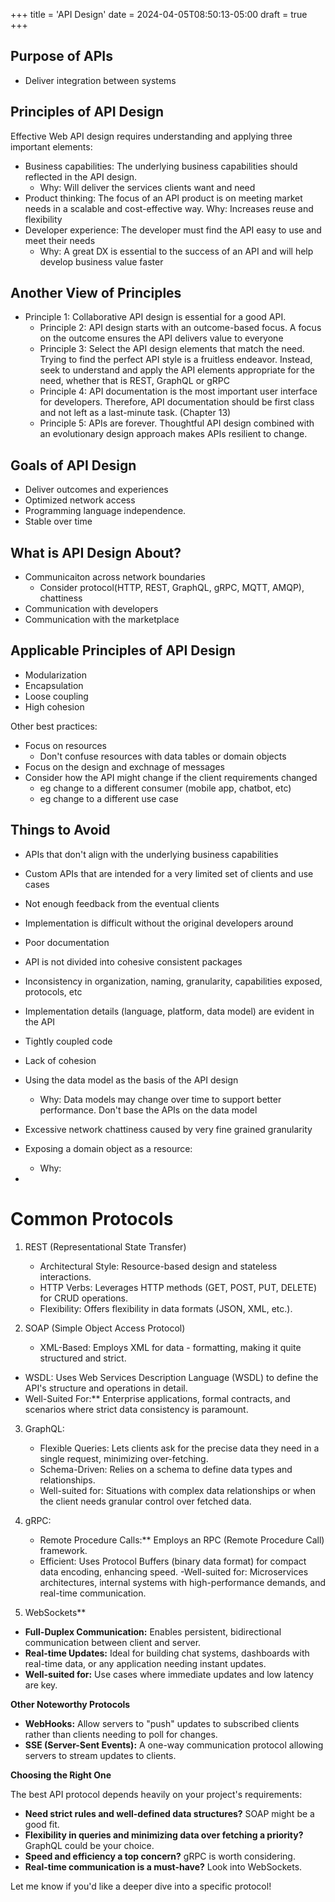 +++
title = 'API Design'
date = 2024-04-05T08:50:13-05:00
draft = true
+++

## Purpose of APIs

- Deliver integration between systems

## Principles of API Design

Effective Web API design requires understanding and applying three important elements:

- Business capabilities: The underlying business capabilities should reflected in the API design.
  - Why: Will deliver the services clients want and need
- Product thinking: The focus of an API product is
on meeting market needs in a scalable and cost-effective way.
    Why: Increases reuse and flexibility
- Developer experience: The developer must find the API easy to use and meet their needs  
  - Why: A great DX is essential to the success of an API and will help develop business value faster

## Another View of Principles

- Principle 1: Collaborative API design
is essential for a good API.
  - Principle 2: API design starts with an outcome-based focus. A focus on the outcome ensures the API delivers value to everyone
  - Principle 3: Select the API design elements that match the need. Trying to find the perfect API style is a fruitless endeavor. Instead, seek to understand and apply the API elements appropriate for the need, whether that is REST, GraphQL or gRPC
  - Principle 4: API documentation is the most important user interface for developers. Therefore, API documentation should be first class and not left as a last-minute task. (Chapter 13)
  - Principle 5: APIs are forever. Thoughtful API design combined with an evolutionary design approach makes APIs resilient to change.

## Goals of API Design

- Deliver outcomes and experiences
- Optimized network access
- Programming language independence.
- Stable over time

## What is API Design About?

- Communicaiton across network boundaries
  - Consider protocol(HTTP, REST, GraphQL, gRPC, MQTT, AMQP), chattiness
- Communication with developers
- Communication with the marketplace

## Applicable Principles of API Design

- Modularization
- Encapsulation
- Loose coupling
- High cohesion

Other best practices:

- Focus on resources
  - Don't confuse resources with data tables or domain objects
- Focus on the design and exchnage of messages
- Consider how the API might change if the client requirements changed
  - eg change to a different consumer (mobile app, chatbot, etc)
  - eg change to a different use case

## Things to Avoid

- APIs that don't align with the underlying business capabilities
- Custom APIs that are intended for a very limited set of clients and use cases
- Not enough feedback from the eventual clients
- Implementation is difficult without the original developers around
- Poor documentation
- API is not divided into cohesive consistent packages
- Inconsistency in organization, naming, granularity, capabilities exposed, protocols, etc
- Implementation details (language, platform, data model) are evident in the API
- Tightly coupled code
- Lack of cohesion

- Using the data model as the basis of the API design
  - Why: Data models may change over time to support better performance. Don't base the APIs on the data model
- Excessive network chattiness caused by very fine grained granularity
- Exposing a domain object as a resource:
  - Why:
-

# Common Protocols

1. REST (Representational State Transfer)
   - Architectural Style: Resource-based design and stateless interactions.
   - HTTP Verbs: Leverages HTTP methods (GET, POST, PUT, DELETE) for CRUD operations.
   - Flexibility: Offers flexibility in data formats (JSON, XML, etc.).

2. SOAP (Simple Object Access Protocol)
   - XML-Based: Employs XML for data - formatting, making it quite structured and strict.
  - WSDL: Uses Web Services Description Language (WSDL) to define the API's structure and operations in detail.
   - Well-Suited For:** Enterprise applications, formal contracts, and scenarios where strict data consistency is paramount.
3. GraphQL:
   - Flexible Queries: Lets clients ask for the precise data they need in a single request, minimizing over-fetching.
   - Schema-Driven: Relies on a schema to define data types and relationships.
    - Well-suited for:  Situations with complex data relationships or when the client needs granular control over fetched data.

4. gRPC:
   - Remote Procedure Calls:** Employs an RPC (Remote Procedure Call) framework.
   - Efficient: Uses Protocol Buffers (binary data format) for compact data encoding, enhancing speed.
   -Well-suited for: Microservices architectures, internal systems with high-performance demands, and real-time communication.

4. WebSockets**

* **Full-Duplex Communication:** Enables persistent, bidirectional communication between client and server.
* **Real-time Updates:** Ideal for building chat systems, dashboards with real-time data, or any application needing instant updates.
* **Well-suited for:** Use cases where immediate updates and low latency are key.

**Other Noteworthy Protocols**

* **WebHooks:** Allow servers to "push" updates to subscribed clients rather than clients needing to poll for changes.
* **SSE (Server-Sent Events):** A one-way communication protocol allowing servers to stream updates to clients.

**Choosing the Right One**

The best API protocol depends heavily on your project's requirements:

* **Need strict rules and well-defined data structures?**  SOAP might be a good fit.
* **Flexibility in queries and minimizing data over fetching a priority?** GraphQL could be your choice.
* **Speed and efficiency a top concern?** gRPC is worth considering.
* **Real-time communication is a must-have?** Look into WebSockets.

Let me know if you'd like a deeper dive into a specific protocol! 
